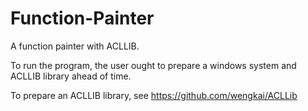 # Function-Painter
A function painter with ACLLIB.

To run the program, the user ought to prepare a windows system and ACLLIB library ahead of time.

To prepare an ACLLIB library, see https://github.com/wengkai/ACLLib
